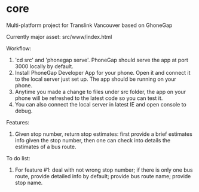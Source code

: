 # core
Multi-platform project for Translink Vancouver based on GhoneGap

Currently major asset: src/www/index.html

Workflow: <br />
1. 'cd src' and 'phonegap serve'. PhoneGap should serve the app at port 3000 locally by default.<br />
2. Install PhoneGap Developer App for your phone. Open it and connect it to the local server just set up. The app should be running on your phone. <br />
3. Anytime you made a change to files under src folder, the app on your phone will be refreshed to the latest code so you can test it.<br />
4. You can also connect the local server in latest IE and open console to debug. <br />

Features: <br />
1. Given stop number, return stop estimates: first provide a brief estimates info given the stop number, then one can check into details the estimates of a bus route.

To do list: <br />
1. For feature #1: deal with not wrong stop number; if there is only one bus route, provide detailed info by default; provide bus route name; provide stop name.
